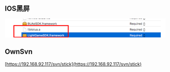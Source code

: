 ## IOS黑屏
![](_v_images/20191009092449958_21545.png)

## OwnSvn
[https://192.168.92.117/svn/stick](https://192.168.92.117/svn/stick)